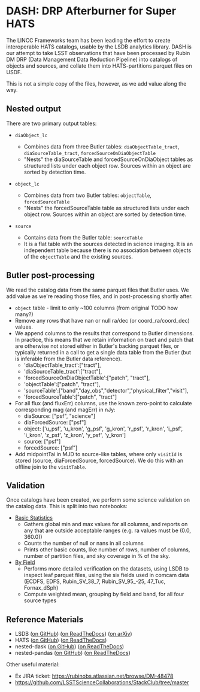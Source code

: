 # DASH: DRP Afterburner for Super HATS

The LINCC Frameworks team has been leading the effort to create interoperable
HATS catalogs, usable by the LSDB analytics library. DASH is our attempt to take
LSST observations that have been processed by Rubin DM DRP (Data Management
Data Reduction Pipeline) into catalogs of objects and sources, and collate them
into HATS-partitions parquet files on USDF.

This is not a simple copy of the files, however, as we add value along the way.

## Nested output

There are two primary output tables:

* `diaObject_lc`
    * Combines data from three Butler tables: `diaObjectTable_tract`,
      `diaSourceTable_tract`, `forcedSourceOnDiaObjectTable`
    * "Nests" the diaSourceTable and forcedSourceOnDiaObject tables as structured
        lists under each object row. Sources within an object are sorted by detection time.
    
* `object_lc`
    * Combines data from two Butler tables: `objectTable`, `forcedSourceTable`
    * "Nests" the forcedSourceTable table as structured lists under each object row. Sources
      within an object are sorted by detection time.

* `source`
    * Contains data from the Butler table: `sourceTable`
    * It is a flat table with the sources detected in science imaging. It is an independent
      table because there is no association between objects of the `objectTable` and the
      existing sources.

## Butler post-processing

We read the catalog data from the same parquet files that Butler uses.
We add value as we're reading those files, and in post-processing shortly after.

* `object` table - limit to only ~100 columns (from original TODO how many?)
* Remove any rows that have nan or null ra/dec (or coord_ra/coord_dec) values. 
* We append columns to the results that correspond to Butler dimensions.
  In practice, this means that we retain information on tract and patch that
  are otherwise not stored either in Butler's backing parquet files, or typically
  returned in a call to get a single data table from the Butler (but is inferable
  from the Butler data reference).
    * 'diaObjectTable_tract':["tract"],
    * 'diaSourceTable_tract':["tract"],
    * 'forcedSourceOnDiaObjectTable':["patch", "tract"],
    * 'objectTable':["patch", "tract"],
    * 'sourceTable':["band","day_obs","detector","physical_filter","visit"],
    * 'forcedSourceTable':["patch", "tract"]
* For all flux (and fluxErr) columns, use the known zero-point to calculate 
    corresponding mag (and magErr) in nJy:
    * diaSource: ["psf", "science"]
    * diaForcedSource: ["psf"]
    * object: ['u_psf', 'u_kron', 'g_psf', 'g_kron', 'r_psf', 'r_kron', 'i_psf', 'i_kron', 'z_psf', 'z_kron', 'y_psf', 'y_kron']
    * source: ["psf"]
    * forcedSource: ["psf"]
* Add midpointTai in MJD to source-like tables, where only `visitId` is stored 
    (source, diaForcedSource, forcedSource). We do this with an offline join to the
    `visitTable`.

## Validation

Once catalogs have been created, we perform some science validation on the catalog data. This is split into two notebooks:
* [Basic Statistics](../dash/06.a-Basic%20Statistics.ipynb) 
    * Gathers global min and max values for all columns, and reports on any that 
        are outside acceptable ranges (e.g. ra values must be (0.0, 360.0))
    * Counts the number of null or nans in all columns
    * Prints other basic counts, like number of rows, number of columns,
        number of partition files, and sky coverage in % of the sky.
* [By Field](../dash/06.b-ByField.ipynb)
    * Performs more detailed verification on the datasets, using LSDB to inspect 
        leaf parquet files, using the six fields used in comcam data 
        (ECDFS, EDFS, Rubin_SV_38_7, Rubin_SV_95_-25, 47_Tuc, Fornax_dSph)
    * Compute weighted mean, grouping by field and band, for all four source types












## Reference Materials


* LSDB ([on GitHub](https://github.com/astronomy-commons/lsdb)) 
  ([on ReadTheDocs](https://lsdb.readthedocs.io/en/stable/))
  ([on arXiv](https://ui.adsabs.harvard.edu/abs/2025arXiv250102103C))
* HATS ([on GitHub](https://github.com/astronomy-commons/hats))
  ([on ReadTheDocs](https://hats.readthedocs.io/en/stable/))
* nested-dask ([on GitHub](https://github.com/lincc-frameworks/nested-dask)) 
  ([on ReadTheDocs](https://nested-dask.readthedocs.io/en/stable/))
* nested-pandas ([on GitHub](https://github.com/lincc-frameworks/nested-pandas)) 
  ([on ReadTheDocs](https://nested-pandas.readthedocs.io/en/stable/))

Other useful material:
- Ex JIRA ticket: https://rubinobs.atlassian.net/browse/DM-48478
- https://github.com/LSSTScienceCollaborations/StackClub/tree/master

